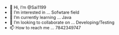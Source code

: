 - 👋 Hi, I’m @Sai1199
- 👀 I’m interested in ... Sofwtare field
- 🌱 I’m currently learning ... Java  
- 💞️ I’m looking to collaborate on ... Developing/Testing 
- 📫 How to reach me ... 7842349747

<!---
Sai1199/Sai1199 is a ✨ special ✨ repository because its `README.md` (this file) appears on your GitHub profile.
You can click the Preview link to take a look at your changes.
--->
